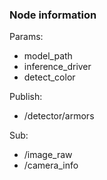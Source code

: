 ### Node information

Params:
- model_path
- inference_driver
- detect_color

Publish:
- /detector/armors

Sub:
- /image_raw
- /camera_info
